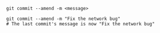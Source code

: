 ```shell
git commit --amend -m <message>
```

```shell
git commit --amend -m "Fix the network bug"
# The last commit's message is now "Fix the network bug"
```

